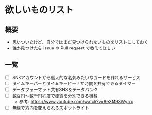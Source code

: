# 欲しいものリスト

## 概要
- 思いついたけど、自分ではまだ見つけられないものをリストにしておく
- 誰か見つけたら Issue や Pull request で教えてほしい

## 一覧
- [ ] SNSアカウントから個人的な名刺みたいなカードを作れるサービス
- [ ] タイムキーパーとタイムキーピー？が時間を共有できるタイマー
- [ ] データフォーマット共有SNS＆データバンク
- [ ] 数百円〜数千円程度で硬貨を分別できる機械
  - 参考: https://www.youtube.com/watch?v=8eXM93Wyrro
- [ ] 無線で方向を変えられるスポットライト
